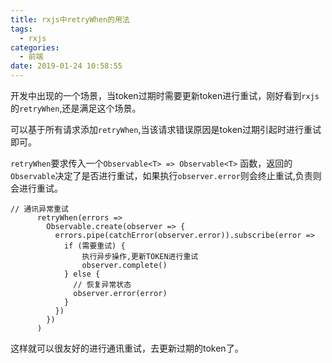 ```yaml
---
title: rxjs中retryWhen的用法
tags:
  - rxjs
categories:
  - 前端
date: 2019-01-24 10:58:55
---
```


开发中出现的一个场景，当token过期时需要更新token进行重试，刚好看到`rxjs`的`retryWhen`,还是满足这个场景。

可以基于所有请求添加`retryWhen`,当该请求错误原因是token过期引起时进行重试即可。

`retryWhen`要求传入一个`Observable<T> => Observable<T>` 函数，返回的`Observable`决定了是否进行重试，如果执行`observer.error`则会终止重试,负责则会进行重试。


<!-- more -->

```
// 通讯异常重试
      retryWhen(errors =>
        Observable.create(observer => {
          errors.pipe(catchError(observer.error)).subscribe(error => 
            if (需要重试) {
          		执行异步操作,更新TOKEN进行重试
                observer.complete()
            } else {
              // 恢复异常状态
              observer.error(error)
            }
          })
        })
      )
```

这样就可以很友好的进行通讯重试，去更新过期的token了。

